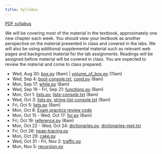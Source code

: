 ```yaml
---
title: Syllabus
---
```


[PDF syllabus](docs/syllabus.pdf)

We will be covering most of the material in the textbook, approximately
one new chapter each week. You should view your textbook as another
perspective on the material presented in class and covered in the labs.
We will also be using additional supplemental material such as relevant
web pages and background material for the lab assignments. Readings will
be assigned before material will be covered in class. You are expected
to review the material and come to class prepared.

* Wed, Aug 30: [box.py](static/box.py) (8am) | [volume_of_box.py](static/volume_of_box.pty) (11am)
* Wed, Sep 4: [bool-console.txt](static/bool-console.txt), [cond.py](static/cond.py) (8am)
* Mon, Sep 17: [while.py](static/while.py) (8am)
* Wed, Sep 19 - Fri, Sep 21: [functions.py](static/functions.py) (8am)
* Mon, Oct 1: [lists.py](static/lists.py), [lists-console.txt](static/lists-console.txt) (8am)
* Wed, Oct 3: [lists,py](static/lists.py), [string-list-console.txt](static/string-list-console.txt) (8am)
* Fri, Oct 5: [lists.py](static/lists.py) (8am)
* Mon, Oct 8: [Exam practice review code](static/Exam2.py)
* Mon, Oct 15 - Wed, Oct 17: [for.py](static/for.py) (8am)
* Fri, Oct 19: [reference.py](static/reference.py) (8am)
* Mon, Oct 22 - Wed, Oct 24: [dictionaries.py](static/dictionaries-F18.py), [dictionaries-repl.txt](static/dictionaries-repl-F18.txt)
* Fri, Oct 26: [heap-tracing.py](static/heap-tracing.py)
* Mon, Oct 29: [cake.py](static/cake.py)
* Wed, Oct 31 - Fri, Nov 2: [traffic.py](static/traffic.py)
* Mon, Nov 5: [recursion.py](static/recursion.py)

<!-- * Wed, Jan 17: Introduction -->
<!-- * Fri, Jan 19: Algorithms, Collatz conjecture (**Chapter 1**) -->
<!-- * Mon, Jan 22: Intro to Python [ [intro.txt](static/intro.txt) ] (**Chapter 2**) -->
<!-- * Weds, Jan 24: Volume of a box [ [VariablesIO.py](static/VariablesIO.py) [Box.py](static/Box.py) ] (**Chapter 3**) -->
<!-- * Fri, Jan 26: Logic puzzles -->
<!-- * Mon, Jan 29: Booleans and conditionals [ [Conditionals.py](static/Conditionals.py) ] (**Chapter 4**) -->
<!-- * Wed, Jan 31: Binary -->
<!-- * Fri, Feb 2: Information encoding -->
<!-- * Mon, Feb 5: Information encoding II -->
<!-- * Wed, Feb 7: Exam I review -->
<!-- * Fri, Feb 9: Exam I (**Chapters 1-4**) -->
<!-- * Mon, Feb 12: Repetition I (while loops) [ [while.py](static/while.py) ] (**Chapter 7**) -->
<!-- * Wed, Feb 14: Functions I [ [functions.py](static/functions.py) ] (**Chapters 5 and 6**) -->
<!-- * Fri, Feb 16: Functions II [ [functions.py](static/functions.py) ] -->
<!-- * Wed, Feb 21: While practice, functions III [ [collatz.py](static/collatz.py) ] -->
<!-- * Thu, Feb 22: [**String demo**](static/string-demo.txt) -->
<!-- * Fri, Feb 23: More while & function practice, tracing with functions [ [box-functions.py](static/box-functions.py), [tracing-example.py](static/tracing-example.py) ] -->
<!-- * Mon, Feb 26: Lists [ [lists.py](static/lists.py) ] -->
<!-- * Wed, Feb 28: Lists, reference, and for loops [ [lists.py](static/lists.py) ] -->
<!-- * Fri, Mar 2: Practice reading & writing for loops -->
<!-- * Mon, Mar 5: Exam 2 review [ [exam2-practice.py](static/exam2-practice.py) ] -->
<!-- * Wed, Mar 7: Exam 2 -->
<!-- * Fri, Mar 9: Recursion [ [factorial.py](static/factorial.py) ] -->
<!-- * Mon, Mar 12: Recursion II [ [recursion.py](static/recursion.py) ] -->
<!-- * Wed, Mar 14: Recursion III [ [recursion.py](static/recursion.py) ] -->
<!-- * Fri, Mar 16: no class -->
<!-- * **Spring break** -->
<!-- * Mon, Mar 26: Dictionaries [ [dictdemo.py](static/dictdemo.py) ] (**Chapter 12**) -->
<!-- * Wed, Mar 28: Dictionaries II, File I/O [ [dictdemo.py](static/dictdemo.py) ] -->
<!-- * Fri, Mar 30: Execution tracing with stack \& heap [ [dicttrace.py](static/dicttrace.py) ] -->
<!-- * Mon, Apr 2: Intro to classes and objects [ [Cake.py](static/Cake.py) ] -->
<!-- * Wed, Apr 4: More classes and objects [ [TrafficLights.py](static/TrafficLights.py) ] -->
<!-- * Fri, Apr 6: no class -->
<!-- * Mon, Apr 9: More classes and objects [ [Cake.py](static/Cake.py), [TrafficLights.py](static/TrafficLights.py) ] -->
<!-- * Wed, Apr 11: Extended example: Blackjack [ [Card.py](static/Card.py) ] -->
<!-- * Fri, Apr 13: Blackjack [ [Deck.py](static/Deck.py) ] -->
<!-- * Mon, Apr 16: Blackjack [ [Player.py](static/Player.py) ] -->
<!-- * Wed, Apr 18: Blackjack [ [Blackjack.py](static/Blackjack.py) ] -->
<!-- * Fri, Apr 20: Exam 3 review -->
<!-- * Mon, Apr 23: Exam 3 -->
<!-- * Wed, Apr 25: Queues [ [ListQueue.py](static/ListQueue.py), [QueueTest.py](static/QueueTest.py), [QueueSpeedTest.py](static/QueueSpeedTest.py) ] -->
<!-- * Fri, Apr 27: Queues II [ [Link.py](static/Link.py), [LinkedQueue.py](static/LinkedQueue.py) ] -->
